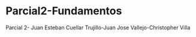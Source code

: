 # Parcial2-Fundamentos
Parcial 2- Juan Esteban Cuellar Trujillo-Juan Jose Vallejo-Christopher Villa 
